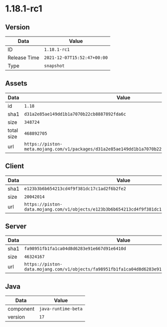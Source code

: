 # 1.18.1-rc1

## Version

|**Data**        | **Value**                 |
|----------------|-------------------------|
| ID   | ```1.18.1-rc1```   |
| Release Time   | ```2021-12-07T15:52:47+00:00```   |
| Type   | ```snapshot```   |

## Assets

|**Data**        | **Value**                 |
|----------------|-------------------------|
| id   | ```1.18```   |
| sha1   | ```d31a2e85ae149dd1b1a7070b22cb8887892fda6c```   |
| size   | ```348724```   |
| total size  | ```468892705```  |
| url       | ```https://piston-meta.mojang.com/v1/packages/d31a2e85ae149dd1b1a7070b22cb8887892fda6c/1.18.json``` |

## Client

|**Data**        | **Value**                 |
|----------------|-------------------------|
| sha1   | ```e123b3b6b654213cd4f9f381dc17c1ad2f6b2fe2```   |
| size   | ```20042014```   |
| url       | ```https://piston-data.mojang.com/v1/objects/e123b3b6b654213cd4f9f381dc17c1ad2f6b2fe2/client.jar``` |

## Server

|**Data**        | **Value**                 |
|----------------|-------------------------|
| sha1   | ```fa98951fb1fa1ca04d8d6283e91e667d91e6410d```   |
| size   | ```46324167```   |
| url       | ```https://piston-data.mojang.com/v1/objects/fa98951fb1fa1ca04d8d6283e91e667d91e6410d/server.jar``` |

## Java

|**Data**        | **Value**                 |
|----------------|-------------------------|
| component   | ```java-runtime-beta```   |
| version   | ```17```   |